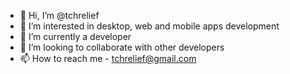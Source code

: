 - 👋 Hi, I’m @tchrelief
- 👀 I’m interested in desktop, web and mobile apps development
- 🌱 I’m currently a developer
- 💞️ I’m looking to collaborate with other developers
- 📫 How to reach me - tchrelief@gmail.com

<!---
tchrelief/tchrelief is a ✨ special ✨ repository because its `README.md` (this file) appears on your GitHub profile.
You can click the Preview link to take a look at your changes.
--->
